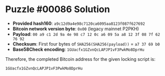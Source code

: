 # Puzzle #00086 Solution

- **Provided hash160**: `a9c12d9a4e98c7120ca6095aa8123f087f627692`
- **Bitcoin network version byte**: `0x00` (legacy mainnet P2PKH)
- **Payload**: `00 a9 c1 2d 9a 4e 98 c7 12 0c a6 09 5a a8 12 3f 08 7f 62 76 92`
- **Checksum**: First four bytes of `SHA256(SHA256(payload))` = `a7 37 69 b0`
- **Base58Check encoding**: `1GUacfx1GZvnQcLAPJP1vF3PwkMo8DprHu`

Therefore, the completed Bitcoin address for the given locking script is:

```
1GUacfx1GZvnQcLAPJP1vF3PwkMo8DprHu
```
